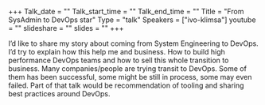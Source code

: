 +++
Talk_date = ""
Talk_start_time = ""
Talk_end_time = ""
Title = "From SysAdmin to DevOps star"
Type = "talk"
Speakers = ["ivo-klimsa"]
youtube = ""
slideshare = ""
slides = ""
+++

I’d like to share my story about coming from System Engineering to DevOps. I’d try to explain how this help me and business. How to build high performance DevOps teams and how to sell this whole transition to business. Many companies/people are trying transit to DevOps. Some of them has been successful, some might be still in process, some may even failed. Part of that talk would be recommendation of tooling and sharing best practices around DevOps.